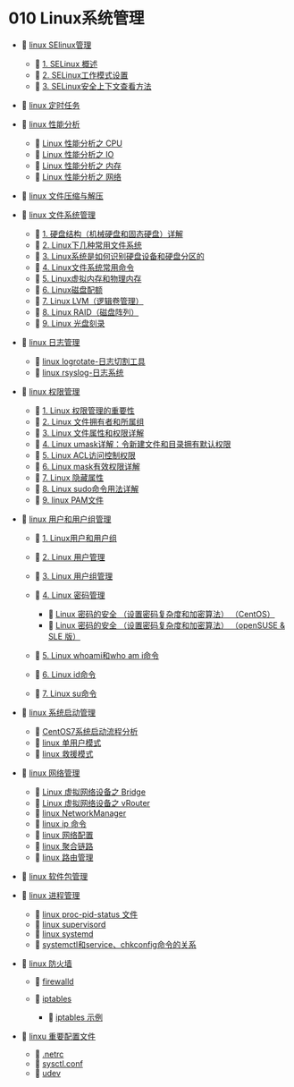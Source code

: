 # 010 Linux系统管理

* 📑 [linux SElinux管理](siyuan://blocks/20231113140707-xu4su86)

  * 📄 [1. SELinux 概述](siyuan://blocks/20240302134531-9cykhhh)
  * 📄 [2. SELinux工作模式设置](siyuan://blocks/20240302135336-lj5dlkv)
  * 📄 [3. SELinux安全上下文查看方法](siyuan://blocks/20240302135548-2rr5c2m)
* 📄 [linux 定时任务](siyuan://blocks/20231110105237-4mqh2v9)
* 📑 [linux 性能分析](siyuan://blocks/20231110105237-tzdbegv)

  * 📄 [Linux 性能分析之 CPU](siyuan://blocks/20231110105237-8f06fmg)
  * 📄 [Linux 性能分析之 IO](siyuan://blocks/20231110105237-vgben13)
  * 📄 [Linux 性能分析之 内存](siyuan://blocks/20231110105237-7l8hmjv)
  * 📄 [Linux 性能分析之 网络](siyuan://blocks/20231110105237-u5ljjk7)
* 📄 [linux 文件压缩与解压](siyuan://blocks/20231110105237-p4lppjz)
* 📑 [linux 文件系统管理](siyuan://blocks/20231110105237-mekft9v)

  * 📄 [1. 硬盘结构（机械硬盘和固态硬盘）详解](siyuan://blocks/20231110105237-h46cl9m)
  * 📄 [2. Linux下几种常用文件系统](siyuan://blocks/20231110105237-keh9ag0)
  * 📄 [3. Linux系统是如何识别硬盘设备和硬盘分区的](siyuan://blocks/20231110105237-9r96x4b)
  * 📄 [4. Linux文件系统常用命令](siyuan://blocks/20231110105237-lfz21el)
  * 📄 [5. Linux虚拟内存和物理内存](siyuan://blocks/20231110105237-db80cv9)
  * 📄 [6. Linux磁盘配额](siyuan://blocks/20231110105237-tdeo05n)
  * 📄 [7. Linux LVM（逻辑卷管理）](siyuan://blocks/20231110105237-qai17ft)
  * 📄 [8. Linux RAID（磁盘阵列）](siyuan://blocks/20231110105237-0onhyrr)
  * 📄 [9. Linux 光盘刻录](siyuan://blocks/20231115103835-hjm12jh)
* 📑 [linux 日志管理](siyuan://blocks/20231110105237-l95y0r6)

  * 📄 [linux logrotate-日志切割工具](siyuan://blocks/20231110105237-z4jw6h5)
  * 📄 [linux rsyslog-日志系统](siyuan://blocks/20231110105237-jcomrbm)
* 📑 [linux 权限管理](siyuan://blocks/20231110105237-z29l1ho)

  * 📄 [1. Linux 权限管理的重要性](siyuan://blocks/20231110105237-b6ql61l)
  * 📄 [2. Linux 文件拥有者和所属组](siyuan://blocks/20231110105237-4ptjmen)
  * 📄 [3. Linux 文件属性和权限详解](siyuan://blocks/20231110105237-6vj74h0)
  * 📄 [4. Linux umask详解：令新建文件和目录拥有默认权限](siyuan://blocks/20231110105237-dvi304y)
  * 📄 [5. Linux ACL访问控制权限](siyuan://blocks/20231110105237-3oquv3c)
  * 📄 [6. Linux mask有效权限详解](siyuan://blocks/20231110105237-cz79885)
  * 📄 [7. Linux 隐藏属性](siyuan://blocks/20231110105237-27tsh3j)
  * 📄 [8. Linux sudo命令用法详解](siyuan://blocks/20231110105237-p8m7zix)
  * 📄 [9. linux PAM文件](siyuan://blocks/20231110105237-vmjw86n)
* 📑 [linux 用户和用户组管理](siyuan://blocks/20231110105237-2jz9weo)

  * 📄 [1. Linux用户和用户组](siyuan://blocks/20231110105237-4sij0j8)
  * 📄 [2. Linux 用户管理](siyuan://blocks/20231110105237-tux6yk0)
  * 📄 [3. Linux 用户组管理](siyuan://blocks/20231110105237-bhqpjzb)
  * 📑 [4. Linux 密码管理](siyuan://blocks/20231110105237-rci0qia)

    * 📄 [Linux 密码的安全 （设置密码复杂度和加密算法） （CentOS）](siyuan://blocks/20231124222426-bug01uu)
    * 📄 [Linux 密码的安全 （设置密码复杂度和加密算法） （openSUSE &amp; SLE 版）](siyuan://blocks/20231124222313-c4vclkc)
  * 📄 [5. Linux whoami和who am i命令](siyuan://blocks/20231110105237-kj1ofji)
  * 📄 [6. Linux id命令](siyuan://blocks/20231110105237-pv46n6y)
  * 📄 [7. Linux su命令](siyuan://blocks/20231110105237-pveuo4k)
* 📑 [linux 系统启动管理](siyuan://blocks/20231110105237-o72akll)

  * 📄 [CentOS7系统启动流程分析](siyuan://blocks/20240312200721-8dlhfph)
  * 📄 [linux 单用户模式](siyuan://blocks/20240308135222-dmx54af)
  * 📄 [linux 救援模式](siyuan://blocks/20240308135705-p9clypp)
* 📑 [linux 网络管理](siyuan://blocks/20231110105237-q0mg0iy)

  * 📄 [Linux 虚拟网络设备之 Bridge](siyuan://blocks/20231110105237-op3dz8u)
  * 📄 [Linux 虚拟网络设备之 vRouter](siyuan://blocks/20231110105237-k39nhil)
  * 📄 [linux NetworkManager](siyuan://blocks/20231110105237-qn3idd2)
  * 📄 [linux ip 命令](siyuan://blocks/20231110105237-dx5qn08)
  * 📄 [linux 网络配置](siyuan://blocks/20231110105237-b3v59f7)
  * 📄 [linux 聚合链路](siyuan://blocks/20231110105237-qnhnqtl)
  * 📄 [linux 路由管理](siyuan://blocks/20231110105237-vk5bdpj)
* 📄 [linux 软件包管理](siyuan://blocks/20231110105237-u1beis8)
* 📑 [linux 进程管理](siyuan://blocks/20231110105237-jjrt2xm)

  * 📄 [linux proc-pid-status 文件](siyuan://blocks/20231110105237-xkps35d)
  * 📄 [linux supervisord](siyuan://blocks/20231110105237-f29gce8)
  * 📄 [linux systemd](siyuan://blocks/20231110105237-qw55643)
  * 📄 [systemctl和service、chkconfig命令的关系](siyuan://blocks/20231110105237-rzhqmgg)
* 📑 [linux 防火墙](siyuan://blocks/20231110105237-frq5f12)

  * 📄 [firewalld](siyuan://blocks/20231110105237-htsujad)
  * 📑 [iptables](siyuan://blocks/20231110105237-f3d4oum)

    * 📄 [iptables 示例](siyuan://blocks/20240314194239-attjy4f)
* 📑 [linxu 重要配置文件](siyuan://blocks/20240205174137-r9uzzee)

  * 📄 [.netrc](siyuan://blocks/20240211112927-ac7t3tg)
  * 📄 [sysctl.conf](siyuan://blocks/20231110105237-0j1zwg6)
  * 📄 [udev](siyuan://blocks/20240205174149-6m3swxy)

‍
